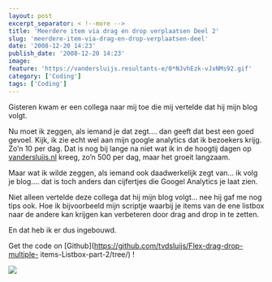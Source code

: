 ```yaml
---
layout: post
excerpt_separator: < !--more -->
title: 'Meerdere item via drag en drop verplaatsen Deel 2'
slug: 'meerdere-item-via-drag-en-drop-verplaatsen-deel'
date: '2008-12-20 14:23'
publish_date: '2008-12-20 14:23'
image:
feature: 'https://vandersluijs.resultants-e/0*NJvhEzk-vJxNMs92.gif'
category: ['Coding']
tags: ['Coding']
---
```

Gisteren kwam er een collega naar mij toe die mij vertelde dat hij mijn blog
volgt.  
  
Nu moet ik zeggen, als iemand je dat zegt…. dan geeft dat best een goed
gevoel. Kijk, ik zie echt wel aan mijn google analytics dat ik bezoekers
krijg. Zo’n 10 per dag. Dat is nog bij lange na niet wat ik in de hoogtij
dagen op [vandersluijs.nl](https://vandersluijs.nl/) kreeg, zo’n 500 per dag,
maar het groeit langzaam.  
  
Maar wat ik wilde zeggen, als iemand ook daadwerkelijk zegt van… ik volg je
blog…. dat is toch anders dan cijfertjes die Googel Analytics je laat zien.  
  
  
  
Niet alleen vertelde deze collega dat hij mijn blog volgt… nee hij gaf me nog
tips ook. Hoe ik bijvoorbeeld mijn scriptje waarbij je items van de ene
listbox naar de andere kan krijgen kan verbeteren door drag and drop in te
zetten.  
  
En dat heb ik er dus ingebouwd.  
  
  
  
Get the code on [Github](https://github.com/tvdsluijs/Flex-drag-drop-multiple-
items-Listbox-part-2/tree/) !

![](https://vandersluijs.resultants-e/0*NJvhEzk-vJxNMs92.gif)

